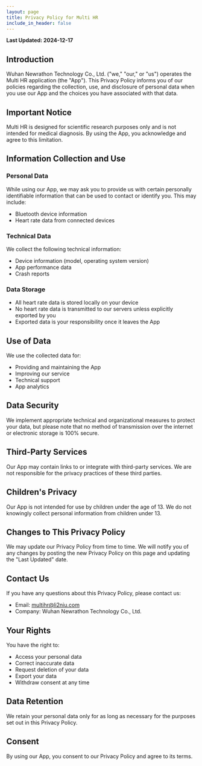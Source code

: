 ```yaml
---
layout: page
title: Privacy Policy for Multi HR
include_in_header: false
---
```


**Last Updated: 2024-12-17**

## Introduction

Wuhan Newrathon Technology Co., Ltd. ("we," "our," or "us") operates the Multi HR application (the "App"). This Privacy Policy informs you of our policies regarding the collection, use, and disclosure of personal data when you use our App and the choices you have associated with that data.

## Important Notice

Multi HR is designed for scientific research purposes only and is not intended for medical diagnosis. By using the App, you acknowledge and agree to this limitation.

## Information Collection and Use

### Personal Data

While using our App, we may ask you to provide us with certain personally identifiable information that can be used to contact or identify you. This may include:

- Bluetooth device information
- Heart rate data from connected devices

### Technical Data

We collect the following technical information:

- Device information (model, operating system version)
- App performance data
- Crash reports

### Data Storage

- All heart rate data is stored locally on your device
- No heart rate data is transmitted to our servers unless explicitly exported by you
- Exported data is your responsibility once it leaves the App

## Use of Data

We use the collected data for:

- Providing and maintaining the App
- Improving our service
- Technical support
- App analytics

## Data Security

We implement appropriate technical and organizational measures to protect your data, but please note that no method of transmission over the internet or electronic storage is 100% secure.

## Third-Party Services

Our App may contain links to or integrate with third-party services. We are not responsible for the privacy practices of these third parties.

## Children's Privacy

Our App is not intended for use by children under the age of 13. We do not knowingly collect personal information from children under 13.

## Changes to This Privacy Policy

We may update our Privacy Policy from time to time. We will notify you of any changes by posting the new Privacy Policy on this page and updating the "Last Updated" date.

## Contact Us

If you have any questions about this Privacy Policy, please contact us:

- Email: <multihr@li2niu.com>
- Company: Wuhan Newrathon Technology Co., Ltd.

## Your Rights

You have the right to:

- Access your personal data
- Correct inaccurate data
- Request deletion of your data
- Export your data
- Withdraw consent at any time

## Data Retention

We retain your personal data only for as long as necessary for the purposes set out in this Privacy Policy.

## Consent

By using our App, you consent to our Privacy Policy and agree to its terms.
